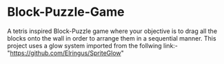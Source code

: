 # Block-Puzzle-Game
A tetris inspired Block-Puzzle game where your objective is to drag all the blocks onto the wall in order to arrange them in a sequential manner. 
This project uses a glow system imported from the follwing link:- "https://github.com/Elringus/SpriteGlow"
